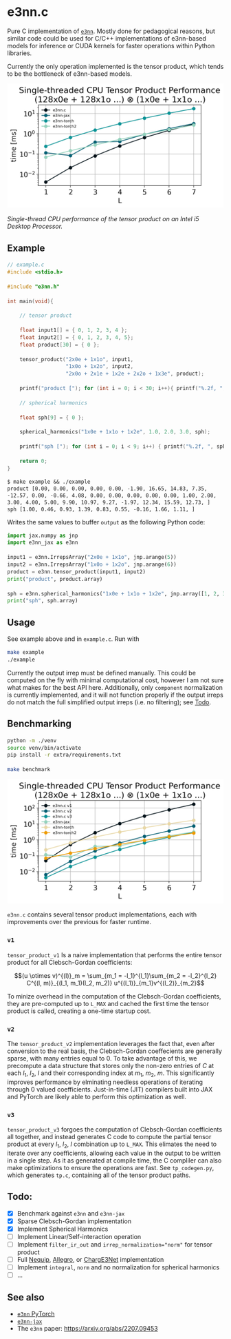 # e3nn.c

Pure C implementation of [`e3nn`](https://e3nn.org/). Mostly done for pedagogical reasons, but similar code could be used for C/C++ implementations of e3nn-based models for inference or CUDA kernels for faster operations within Python libraries.

Currently the only operation implemented is the tensor product, which tends to be the bottleneck of e3nn-based models.

![](extra/benchmark.png)

*Single-thread CPU performance of the tensor product on an Intel i5 Desktop Processor.*

## Example

```c
// example.c
#include <stdio.h>

#include "e3nn.h"

int main(void){

    // tensor product

    float input1[] = { 0, 1, 2, 3, 4 };
    float input2[] = { 0, 1, 2, 3, 4, 5};
    float product[30] = { 0 };

    tensor_product("2x0e + 1x1o", input1, 
                   "1x0o + 1x2o", input2, 
                   "2x0o + 2x1e + 1x2e + 2x2o + 1x3e", product);

    printf("product ["); for (int i = 0; i < 30; i++){ printf("%.2f, ", product[i]); } printf("]\n");

    // spherical harmonics

    float sph[9] = { 0 };

    spherical_harmonics("1x0e + 1x1o + 1x2e", 1.0, 2.0, 3.0, sph);

    printf("sph ["); for (int i = 0; i < 9; i++) { printf("%.2f, ", sph[i]); } printf("]\n");
    
    return 0;
}
```

```shell
$ make example && ./example
product [0.00, 0.00, 0.00, 0.00, 0.00, -1.90, 16.65, 14.83, 7.35, -12.57, 0.00, -0.66, 4.08, 0.00, 0.00, 0.00, 0.00, 0.00, 1.00, 2.00, 3.00, 4.00, 5.00, 9.90, 10.97, 9.27, -1.97, 12.34, 15.59, 12.73, ]
sph [1.00, 0.46, 0.93, 1.39, 0.83, 0.55, -0.16, 1.66, 1.11, ]
```

Writes the same values to buffer `output` as the following Python code:

```python
import jax.numpy as jnp
import e3nn_jax as e3nn

input1 = e3nn.IrrepsArray("2x0e + 1x1o", jnp.arange(5))
input2 = e3nn.IrrepsArray("1x0o + 1x2o", jnp.arange(6))
product = e3nn.tensor_product(input1, input2)
print("product", product.array)

sph = e3nn.spherical_harmonics("1x0e + 1x1o + 1x2e", jnp.array([1, 2, 3]), normalize=True, normalization="component")
print("sph", sph.array)
```

## Usage

See example above and in `example.c`. Run with

```bash
make example
./example
```

Currently the output irrep must be defined manually. This could be computed on the fly with minimal computational cost, however I am not sure what makes for the best API here. Additionally, only `component` normalization is currently implemented, and it will not function properly if the output irreps do not match the full simplified output irreps (i.e. no filtering); see [Todo](#todo).

## Benchmarking

```bash
python -m ./venv
source venv/bin/activate
pip install -r extra/requirements.txt

make benchmark
```

![](extra/benchmark_versions.png)

`e3nn.c` contains several tensor product implementations, each with improvements over the previous for faster runtime.

### `v1`

`tensor_product_v1` Is a naive implementation that performs the entire tensor product for all Clebsch-Gordan coefficients:

```math
(u \otimes v)^{(l)}_m = \sum_{m_1 = -l_1}^{l_1}\sum_{m_2 = -l_2}^{l_2} C^{(l, m)}_{(l_1, m_1)(l_2, m_2)} u^{(l_1)}_{m_1}v^{(l_2)}_{m_2}
```

To minize overhead in the computation of the Clebsch-Gordan coefficients, they are pre-computed up to `L_MAX` and cached the first time the tensor product is called, creating a one-time startup cost.

### `v2`

The `tensor_product_v2` implementation leverages the fact that, even after conversion to the real basis, the Clebsch-Gordan coeffecients are generally sparse, with many entries equal to 0. To take advantage of this, we precompute a data structure that stores only the non-zero entries of $C$ at each $l_1$, $l_2$, $l$ and their corresponding index at $m_1$, $m_2$, $m$. This significantly improves performance by elminating needless operations of iterating through 0 valued coefficients. Just-in-time (JIT) compilers built into JAX and PyTorch are likely able to perform this optimization as well.

### `v3`

`tensor_product_v3` forgoes the computation of Clebsch-Gordan coefficients all together, and instead generates C code to compute the partial tensor product at every $l_1$, $l_2$, $l$ combination up to `L_MAX`. This elimates the need to iterate over any coefficients, allowing each value in the output to be written in a single step. As it as generated at compile time, the C compliler can also make optimizations to ensure the operations are fast. See `tp_codegen.py`, which generates `tp.c`, containing all of the tensor product paths.

## Todo:

 - [X] Benchmark against `e3nn` and `e3nn-jax`
 - [X] Sparse Clebsch-Gordan implementation
 - [X] Implement Spherical Harmonics
 - [ ] Implement Linear/Self-interaction operation
 - [ ] Implement `filter_ir_out` and `irrep_normalization="norm"` for tensor product
 - [ ] Full [Nequip](https://arxiv.org/abs/2101.03164), [Allegro](https://arxiv.org/abs/2204.05249), or [ChargE3Net](https://arxiv.org/abs/2312.05388) implementation
 - [ ] Implement `integral`, `norm` and no normalization for spherical harmonics
 - [ ] ...

## See also

 * [`e3nn` PyTorch]()
 * [`e3nn-jax`](https://github.com/e3nn/e3nn-jax)
 * The `e3nn` paper: https://arxiv.org/abs/2207.09453
